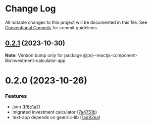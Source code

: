 # Change Log

All notable changes to this project will be documented in this file.
See [Conventional Commits](https://conventionalcommits.org) for commit guidelines.

## [0.2.1](https://github.com/paulAlexSerban/prj--reactjs-component-lib/compare/@prj--reactjs-component-lib/investment-calculator-app@0.2.0...@prj--reactjs-component-lib/investment-calculator-app@0.2.1) (2023-10-30)

**Note:** Version bump only for package @prj--reactjs-component-lib/investment-calculator-app

# 0.2.0 (2023-10-26)

### Features

-   json ([ff6c1a7](https://github.com/paulAlexSerban/prj--reactjs-component-lib/commit/ff6c1a7c419f4e66511235803ec26a9db5a85314))
-   migrated investment calculator ([7a4751b](https://github.com/paulAlexSerban/prj--reactjs-component-lib/commit/7a4751bc21a85194e1caa99b07ad693834e1de35))
-   text-app depends on geenric-lib ([1ad92ea](https://github.com/paulAlexSerban/prj--reactjs-component-lib/commit/1ad92eaae9a45363ffd4876bf89218c87f798de0))
